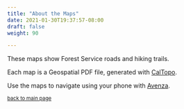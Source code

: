 ```yaml
---
title: "About the Maps"
date: 2021-01-30T19:37:57-08:00
draft: false
weight: 90

---
```


These maps show Forest Service roads and hiking trails.

Each map is a Geospatial PDF file, generated with <a href="https://caltopo.com">CalTopo</a>.

Use the maps to navigate using your phone with <a href="https://www.avenzamaps.com">Avenza</a>.

<small><a href="/stat1">back to main page</a></small>

